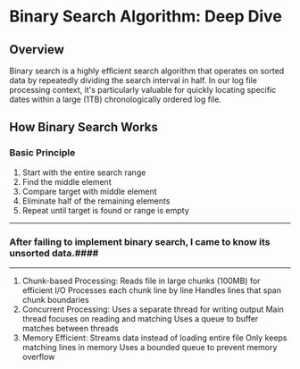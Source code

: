 # Binary Search Algorithm: Deep Dive

## Overview
Binary search is a highly efficient search algorithm that operates on sorted data by repeatedly dividing the search interval in half. In our log file processing context, it's particularly valuable for quickly locating specific dates within a large (1TB) chronologically ordered log file.




## How Binary Search Works

### Basic Principle
1. Start with the entire search range
2. Find the middle element
3. Compare target with middle element
4. Eliminate half of the remaining elements
5. Repeat until target is found or range is empty

--------------------------------
### After failing to implement binary search, I came to know its unsorted data.####
--------------------------------

1. Chunk-based Processing:
Reads file in large chunks (100MB) for efficient I/O
Processes each chunk line by line
Handles lines that span chunk boundaries
2. Concurrent Processing:
Uses a separate thread for writing output
Main thread focuses on reading and matching
Uses a queue to buffer matches between threads
3. Memory Efficient:
Streams data instead of loading entire file
Only keeps matching lines in memory
Uses a bounded queue to prevent memory overflow

